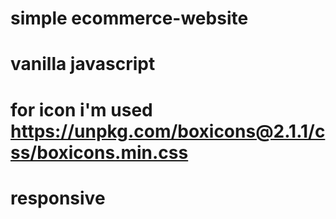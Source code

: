 # simple ecommerce-website 
# vanilla javascript
# for icon i'm used https://unpkg.com/boxicons@2.1.1/css/boxicons.min.css
# responsive
